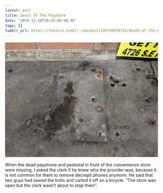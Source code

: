 ```yaml
---
layout: post
title: Death Of The Payphone
date: '2019-12-18T20:43:06-08:00'
tags: []
tumblr_url: https://futelco.tumblr.com/post/189750876724/death-of-the-payphone-when-the-dead-payphone-and
---
```

 ![](/images/blog/65b6df31422e0debe84cde01244c5d971f4f7809.jpg)  

When the dead payphone and pedestal in front of the convenience store were missing, I asked the clerk if he knew who the provider was, because it is not common for them to remove decrepit phones anymore. He said that two guys had sawed the bolts and carted it off on a bicycle. “The store was open but the clerk wasn’t about to stop them”.

